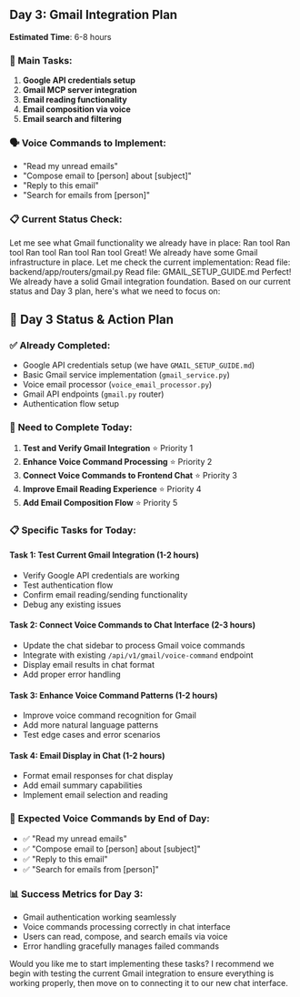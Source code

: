 
## Day 3: Gmail Integration Plan
**Estimated Time**: 6-8 hours

### 🎯 Main Tasks:
1. **Google API credentials setup**
2. **Gmail MCP server integration** 
3. **Email reading functionality**
4. **Email composition via voice**
5. **Email search and filtering**

### 🗣️ Voice Commands to Implement:
- "Read my unread emails"
- "Compose email to [person] about [subject]"
- "Reply to this email"
- "Search for emails from [person]"

### 📋 Current Status Check:
Let me see what Gmail functionality we already have in place:
Ran tool
Ran tool
Ran tool
Ran tool
Ran tool
Great! We already have some Gmail infrastructure in place. Let me check the current implementation:
Read file: backend/app/routers/gmail.py
Read file: GMAIL_SETUP_GUIDE.md
Perfect! We already have a solid Gmail integration foundation. Based on our current status and Day 3 plan, here's what we need to focus on:

## 🎯 Day 3 Status & Action Plan

### ✅ **Already Completed:**
- Google API credentials setup (we have `GMAIL_SETUP_GUIDE.md`)
- Basic Gmail service implementation (`gmail_service.py`)
- Voice email processor (`voice_email_processor.py`)
- Gmail API endpoints (`gmail.py` router)
- Authentication flow setup

### 🚧 **Need to Complete Today:**

1. **Test and Verify Gmail Integration** ⭐ Priority 1
2. **Enhance Voice Command Processing** ⭐ Priority 2  
3. **Connect Voice Commands to Frontend Chat** ⭐ Priority 3
4. **Improve Email Reading Experience** ⭐ Priority 4
5. **Add Email Composition Flow** ⭐ Priority 5

### 📋 **Specific Tasks for Today:**

#### Task 1: Test Current Gmail Integration (1-2 hours)
- Verify Google API credentials are working
- Test authentication flow
- Confirm email reading/sending functionality
- Debug any existing issues

#### Task 2: Connect Voice Commands to Chat Interface (2-3 hours)
- Update the chat sidebar to process Gmail voice commands
- Integrate with existing `/api/v1/gmail/voice-command` endpoint
- Display email results in chat format
- Add proper error handling

#### Task 3: Enhance Voice Command Patterns (1-2 hours)
- Improve voice command recognition for Gmail
- Add more natural language patterns
- Test edge cases and error scenarios

#### Task 4: Email Display in Chat (1-2 hours)
- Format email responses for chat display
- Add email summary capabilities
- Implement email selection and reading

### 🎯 **Expected Voice Commands by End of Day:**
- ✅ "Read my unread emails"
- ✅ "Compose email to [person] about [subject]"
- ✅ "Reply to this email" 
- ✅ "Search for emails from [person]"

### 📊 **Success Metrics for Day 3:**
- Gmail authentication working seamlessly
- Voice commands processing correctly in chat interface
- Users can read, compose, and search emails via voice
- Error handling gracefully manages failed commands

Would you like me to start implementing these tasks? I recommend we begin with testing the current Gmail integration to ensure everything is working properly, then move on to connecting it to our new chat interface.